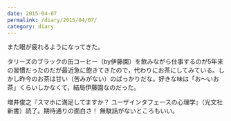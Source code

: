 ```yaml
---
date: 2015-04-07
permalink: /diary/2015/04/07/
category: diary
---
```


また眼が疲れるようになってきた。

タリーズのブラックの缶コーヒー（by伊藤園）を飲みながら仕事するのが5年来の習慣だったのだが最近急に飽きてきたので，代わりにお茶にしてみている。しかし昨今のお茶は甘い（苦みがない）のばっかりだな。好きな味は「お〜いお茶」くらいしかなくて，結局伊藤園なのだった。

増井俊之『スマホに満足してますか？ ユーザインタフェースの心理学』（光文社新書）読了。期待通りの面白さ！ 無駄話がないところもいい。